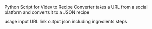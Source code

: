 Python Script for Video to Recipe Converter
takes a URL from a social platform and converts it to a JSON recipe 

usage 
input URL link
output json including 
ingredients
steps
